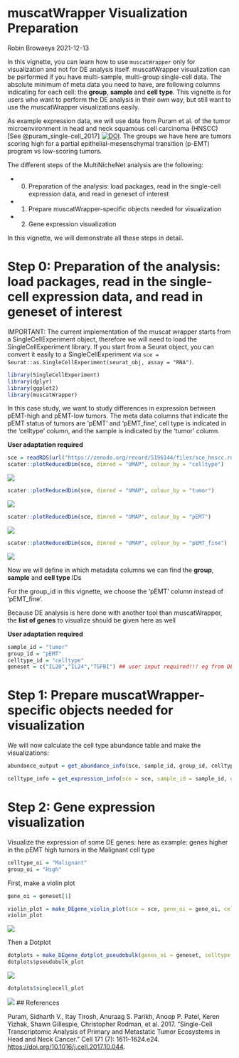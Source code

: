 muscatWrapper Visualization Preparation
================
Robin Browaeys
2021-12-13

<!-- github markdown built using 
rmarkdown::render("vignettes/visualization_preparation.Rmd", output_format = "github_document")
-->

In this vignette, you can learn how to use `muscatWrapper` only for
visualization and not for DE analysis itself. muscatWrapper
visualization can be performed if you have multi-sample, multi-group
single-cell data. The absolute minimum of meta data you need to have,
are following columns indicating for each cell: the **group**,
**sample** and **cell type**. This vignette is for users who want to
perform the DE analysis in their own way, but still want to use the
muscatWrapper visualizations easily.

As example expression data, we will use data from Puram et al. of the
tumor microenvironment in head and neck squamous cell carcinoma (HNSCC)
\[See @puram_single-cell_2017\]
[![DOI](https://zenodo.org/badge/DOI/10.5281/zenodo.5196144.svg)](https://doi.org/10.5281/zenodo.5196144).
The groups we have here are tumors scoring high for a partial
epithelial-mesenschymal transition (p-EMT) program vs low-scoring
tumors.

The different steps of the MultiNicheNet analysis are the following:

- 0.  Preparation of the analysis: load packages, read in the
      single-cell expression data, and read in geneset of interest

- 1.  Prepare muscatWrapper-specific objects needed for visualization

- 2.  Gene expression visualization

In this vignette, we will demonstrate all these steps in detail.

# Step 0: Preparation of the analysis: load packages, read in the single-cell expression data, and read in geneset of interest

IMPORTANT: The current implementation of the muscat wrapper starts from
a SingleCellExperiment object, therefore we will need to load the
SingleCellExperiment library. If you start from a Seurat object, you can
convert it easily to a SingleCellExperiment via
`sce = Seurat::as.SingleCellExperiment(seurat_obj, assay = "RNA")`.

``` r
library(SingleCellExperiment)
library(dplyr)
library(ggplot2)
library(muscatWrapper)
```

In this case study, we want to study differences in expression between
pEMT-high and pEMT-low tumors. The meta data columns that indicate the
pEMT status of tumors are ‘pEMT’ and ‘pEMT_fine’, cell type is indicated
in the ‘celltype’ column, and the sample is indicated by the ‘tumor’
column.

**User adaptation required**

``` r
sce = readRDS(url("https://zenodo.org/record/5196144/files/sce_hnscc.rds"))
scater::plotReducedDim(sce, dimred = "UMAP", colour_by = "celltype")
```

![](visualization_preparation_files/figure-gfm/unnamed-chunk-2-1.png)<!-- -->

``` r
scater::plotReducedDim(sce, dimred = "UMAP", colour_by = "tumor")
```

![](visualization_preparation_files/figure-gfm/unnamed-chunk-2-2.png)<!-- -->

``` r
scater::plotReducedDim(sce, dimred = "UMAP", colour_by = "pEMT")
```

![](visualization_preparation_files/figure-gfm/unnamed-chunk-2-3.png)<!-- -->

``` r
scater::plotReducedDim(sce, dimred = "UMAP", colour_by = "pEMT_fine")
```

![](visualization_preparation_files/figure-gfm/unnamed-chunk-2-4.png)<!-- -->

Now we will define in which metadata columns we can find the **group**,
**sample** and **cell type** IDs

For the group_id in this vignette, we choose the ‘pEMT’ column instead
of ‘pEMT_fine’.

Because DE analysis is here done with another tool than muscatWrapper,
the **list of genes** to visualize should be given here as well

**User adaptation required**

``` r
sample_id = "tumor"
group_id = "pEMT"
celltype_id = "celltype"
geneset = c("IL20","IL24","TGFBI") ## user input required!!! eg from DE analysis with another tool
```

# Step 1: Prepare muscatWrapper-specific objects needed for visualization

We will now calculate the cell type abundance table and make the
visualizations:

``` r
abundance_output = get_abundance_info(sce, sample_id, group_id, celltype_id, min_cells = 10, covariates = NA)
```

``` r
celltype_info = get_expression_info(sce = sce, sample_id = sample_id, group_id = group_id, celltype_id = celltype_id, covariates = NA)
```

# Step 2: Gene expression visualization

Visualize the expression of some DE genes: here as example: genes higher
in the pEMT high tumors in the Malignant cell type

``` r
celltype_oi = "Malignant"
group_oi = "High"
```

First, make a violin plot

``` r
gene_oi = geneset[1]

violin_plot = make_DEgene_violin_plot(sce = sce, gene_oi = gene_oi, celltype_oi = celltype_oi, group_id = group_id, sample_id = sample_id, celltype_id = celltype_id)
violin_plot
```

![](visualization_preparation_files/figure-gfm/unnamed-chunk-7-1.png)<!-- -->

Then a Dotplot

``` r
dotplots = make_DEgene_dotplot_pseudobulk(genes_oi = geneset, celltype_info = celltype_info, abundance_data = abundance_output$abundance_data, celltype_oi = celltype_oi)
dotplots$pseudobulk_plot 
```

![](visualization_preparation_files/figure-gfm/unnamed-chunk-8-1.png)<!-- -->

``` r
dotplots$singlecell_plot
```

![](visualization_preparation_files/figure-gfm/unnamed-chunk-8-2.png)<!-- -->
\## References

Puram, Sidharth V., Itay Tirosh, Anuraag S. Parikh, Anoop P. Patel,
Keren Yizhak, Shawn Gillespie, Christopher Rodman, et al. 2017.
“Single-Cell Transcriptomic Analysis of Primary and Metastatic Tumor
Ecosystems in Head and Neck Cancer.” Cell 171 (7): 1611–1624.e24.
<https://doi.org/10.1016/j.cell.2017.10.044>.
